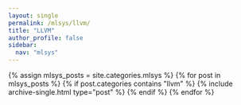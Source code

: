 ```yaml
---
layout: single
permalink: /mlsys/llvm/
title: "LLVM"
author_profile: false
sidebar:
  nav: "mlsys"
---
```


{% assign mlsys_posts = site.categories.mlsys %}
{% for post in mlsys_posts %}
  {% if post.categories contains "llvm" %}
    {% include archive-single.html type="post" %}
  {% endif %}
{% endfor %}
